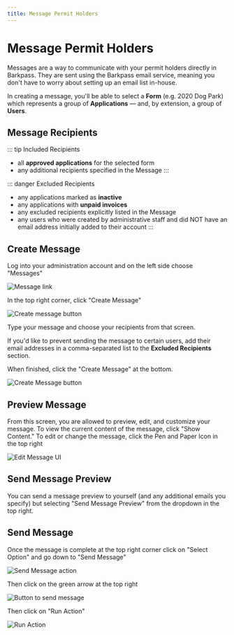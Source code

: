 ```yaml
---
title: Message Permit Holders
---
```

# Message Permit Holders

Messages are a way to communicate with your permit holders directly in Barkpass. They are sent using the Barkpass email service, meaning you don't have to worry about setting up an email list in-house.

In creating a message, you'll be able to select a **Form** (e.g. 2020 Dog Park) which represents a group of **Applications** — and, by extension, a group of **Users**.

## Message Recipients

::: tip Included Recipients
* all **approved applications** for the selected form
* any additional recipients specified in the Message
:::

::: danger Excluded Recipients
* any applications marked as **inactive**
* any applications with **unpaid invoices**
* any excluded recipients explicitly listed in the Message
* any users who were created by administrative staff and did NOT have an email address initially added to their account
:::

## Create Message

Log into your administration account and on the left side choose "Messages"

![Message link](/images/uploads/messages.png)

In the top right corner, click "Create Message"

![Create message button](/images/uploads/create-messages.png)

Type your message and choose your recipients from that screen.

If you'd like to prevent sending the message to certain users, add their email addresses in a comma-separated list to the **Excluded Recipients** section.

When finished, click the "Create Message" at the bottom.

![Create Message button](/images/uploads/create-message.png)

## Preview Message

From this screen, you are allowed to preview, edit, and customize your message. To view the current content of the message, click "Show Content." To edit or change the message, click the Pen and Paper Icon in the top right

![Edit Message UI](/images/uploads/screen-shot-2019-11-05-at-1.34.41-pm.png)

## Send Message Preview

You can send a message preview to yourself (and any additional emails you specify) but selecting "Send Message Preview" from the dropdown in the top right.

## Send Message

Once the message is complete at the top right corner click on "Select Option" and go down to "Send Message"

![Send Message action](/images/uploads/send-message.png)

Then click on the green arrow at the top right

![Button to send message](/images/uploads/screen-shot-2019-11-05-at-1.56.05-pm.png)

Then click on "Run Action"

![Run Action](/images/uploads/run-action.png)
